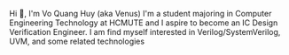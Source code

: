 Hi 👋, I'm Vo Quang Huy (aka Venus)
I'm a student majoring in Computer Engineering Technology at HCMUTE and I aspire to become an IC Design Verification Engineer. I am find myself interested in Verilog/SystemVerilog, UVM, and some related technologies

